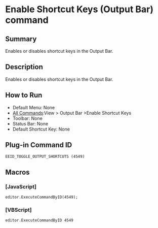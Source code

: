 # Enable Shortcut Keys (Output Bar) command

## Summary

Enables or disables shortcut keys in the Output Bar.

## Description

Enables or disables shortcut keys in the Output Bar.

## How to Run

- Default Menu: None
- [All Commands](../tools/all_commands):View >
Output Bar \>Enable Shortcut Keys
- Toolbar: None
- Status Bar: None
- Default Shortcut Key: None

## Plug-in Command ID

```
EEID_TOGGLE_OUTPUT_SHORTCUTS (4549)```

## Macros

### \[JavaScript\]

```
editor.ExecuteCommandByID(4549);
```

### \[VBScript\]

```
editor.ExecuteCommandByID 4549
```
